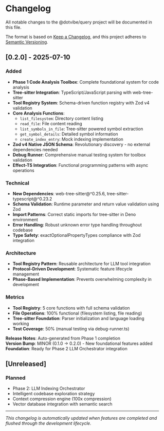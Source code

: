 # Changelog

All notable changes to the @dotvibe/query project will be documented in this file.

The format is based on [Keep a Changelog](https://keepachangelog.com/en/1.0.0/),
and this project adheres to [Semantic Versioning](https://semver.org/spec/v2.0.0.html).

## [0.2.0] - 2025-07-10

### Added
- **Phase 1 Code Analysis Toolbox**: Complete foundational system for code analysis
- **Tree-sitter Integration**: TypeScript/JavaScript parsing with web-tree-sitter
- **Tool Registry System**: Schema-driven function registry with Zod v4 validation
- **Core Analysis Functions**: 
  - `list_filesystem`: Directory content listing
  - `read_file`: File content reading  
  - `list_symbols_in_file`: Tree-sitter powered symbol extraction
  - `get_symbol_details`: Detailed symbol information
  - `create_index_entry`: Mock indexing implementation
- **Zod v4 Native JSON Schema**: Revolutionary discovery - no external dependencies needed
- **Debug Runner**: Comprehensive manual testing system for toolbox validation
- **Effect-TS Integration**: Functional programming patterns with async operations

### Technical
- **New Dependencies**: web-tree-sitter@^0.25.6, tree-sitter-typescript@^0.23.2
- **Schema Validation**: Runtime parameter and return value validation using Zod
- **Import Patterns**: Correct static imports for tree-sitter in Deno environment
- **Error Handling**: Robust unknown error type handling throughout codebase
- **Type Safety**: exactOptionalPropertyTypes compliance with Zod integration

### Architecture
- **Tool Registry Pattern**: Reusable architecture for LLM tool integration
- **Protocol-Driven Development**: Systematic feature lifecycle management
- **Phase-Based Implementation**: Prevents overwhelming complexity in development

### Metrics
- **Tool Registry**: 5 core functions with full schema validation
- **File Operations**: 100% functional (filesystem listing, file reading)
- **Tree-sitter Foundation**: Parser initialization and language loading working
- **Test Coverage**: 50% (manual testing via debug-runner.ts)

**Release Notes**: Auto-generated from Phase 1 completion  
**Version Bump**: MINOR (0.1.0 → 0.2.0) - New foundational features added  
**Foundation**: Ready for Phase 2 LLM Orchestrator integration

## [Unreleased]

### Planned
- Phase 2: LLM Indexing Orchestrator
- Intelligent codebase exploration strategy
- Context compression engine (100x compression)
- Vector database integration with semantic search

---

*This changelog is automatically updated when features are completed and flushed through the development lifecycle.*